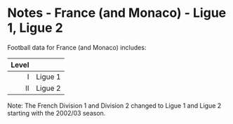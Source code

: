 # Notes - France (and Monaco) - Ligue 1, Ligue 2

Football data for France (and Monaco) includes:

| Level |                               |
| ----: | ----------------------------- | 
|     I |  Ligue 1                      |
|    II |  Ligue 2                      |

Note: The French Division 1 and Division 2 changed
to Ligue 1 and Ligue 2 starting with the 2002/03 season.
